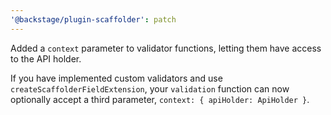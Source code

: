 ```yaml
---
'@backstage/plugin-scaffolder': patch
---
```


Added a `context` parameter to validator functions, letting them have access to
the API holder.

If you have implemented custom validators and use `createScaffolderFieldExtension`,
your `validation` function can now optionally accept a third parameter,
`context: { apiHolder: ApiHolder }`.

